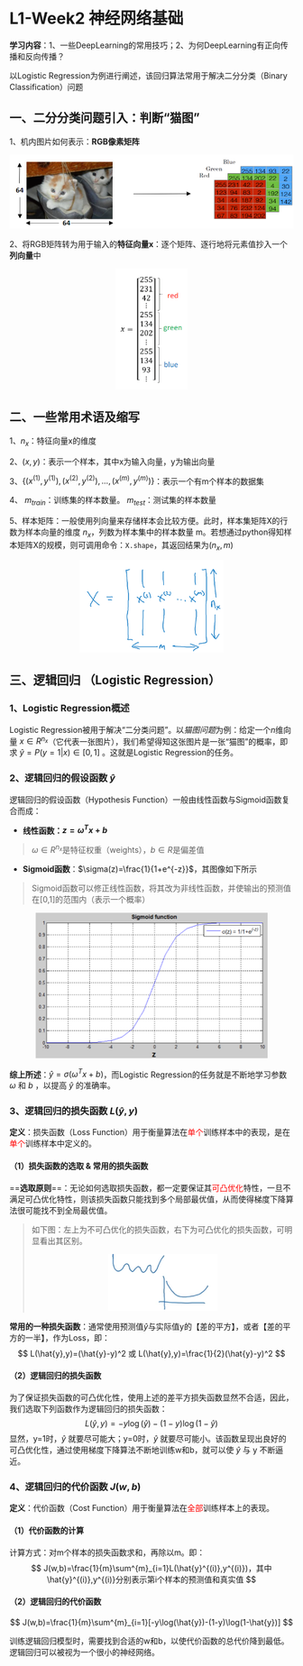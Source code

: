 # L1-Week2 神经网络基础

**学习内容**：1、一些DeepLearning的常用技巧；2、为何DeepLearning有正向传播和反向传播？

以Logistic Regression为例进行阐述，该回归算法常用于解决二分分类（Binary Classification）问题

## 一、二分分类问题引入：判断“猫图”

1、机内图片如何表示：**RGB像素矩阵**

<div align="center"><img src="../../TyporaPics/1-16506374002911.png" alt="1" style="zoom:67%;" /></div>

2、将RGB矩阵转为用于输入的**特征向量x**：逐个矩阵、逐行地将元素值抄入一个**列向量**中

<div align="center"><img src="../../TyporaPics/2-16506374566582.png" alt="2" style="zoom:67%;" /></div>



## 二、一些常用术语及缩写

1、$n_x$：特征向量x的维度

2、$(x,y)$：表示一个样本，其中x为输入向量，y为输出向量

3、$\{(x^{(1)},y^{(1)}),(x^{(2)},y^{(2)}),...,(x^{(m)},y^{(m)})\}$：表示一个有m个样本的数据集

4、 $m_{train}$：训练集的样本数量。 $m_{test}$：测试集的样本数量

5、样本矩阵：一般使用列向量来存储样本会比较方便。此时，样本集矩阵X的行数为样本向量的维度 $n_x$，列数为样本集中的样本数量 m。若想通过python得知样本矩阵X的规模，则可调用命令：`X.shape`，其返回结果为$(n_x,m)$

<div align="center"><img src="../../TyporaPics/3-16506374979913.png" alt="3" style="zoom:67%;" /></div>

## 三、逻辑回归 （Logistic Regression）

### 1、Logistic Regression概述

Logistic Regression被用于解决“二分类问题”。以*猫图问题*为例：给定一个$n$维向量 $x\in R^{n_x}$（它代表一张图片），我们希望得知这张图片是一张“猫图”的概率，即求 $\hat{y}=P(y=1|x)\in [0,1]$ 。这就是Logistic Regression的任务。

### 2、逻辑回归的假设函数 $\hat{y}$

逻辑回归的假设函数（Hypothesis Function）一般由线性函数与Sigmoid函数复合而成：

- **线性函数：$z=\omega^Tx+b$**

> $\omega\in R^{n_x}$是特征权重（weights），$b\in R$是偏差值
> 
- **Sigmoid函数**：$\sigma(z)=\frac{1}{1+e^{-z}}$，其图像如下所示

> Sigmoid函数可以修正线性函数，将其改为非线性函数，并使输出的预测值在[0,1]的范围内（表示一个概率）
> 

<div align="center"><img src="../../TyporaPics/4.png" alt="4" style="zoom: 50%;" /></div>

**综上所述**：$\hat{y}=\sigma(\omega^T x+b)$，而Logistic Regression的任务就是不断地学习参数 $\omega$ 和 $b$ ，以提高 $\hat{y}$ 的准确率。

### 3、逻辑回归的损失函数 $L(\hat{y},y)$

**定义**：损失函数（Loss Function）用于衡量算法在<font color="red">单个</font>训练样本中的表现，是在<font color="red">单个</font>训练样本中定义的。

#### （1）损失函数的选取 & 常用的损失函数 

==**选取原则**==：无论如何选取损失函数，都一定要保证其<font color="red">可凸优化</font>特性，一旦不满足可凸优化特性，则该损失函数只能找到多个局部最优值，从而使得梯度下降算法很可能找不到全局最优值。

> 如下图：左上为不可凸优化的损失函数，右下为可凸优化的损失函数，可明显看出其区别。
>
> <div align="center"><img src="../../TyporaPics/image-20220426000352228.png" alt="image-20220426000352228" style="zoom:67%;" /></div>

**常用的一种损失函数**：通常使用预测值$\hat{y}$与实际值y的【差的平方】，或者【差的平方的一半】，作为Loss，即：
$$
L(\hat{y},y)=(\hat{y}-y)^2 或 L(\hat{y},y)=\frac{1}{2}(\hat{y}-y)^2
$$

#### （2）逻辑回归的损失函数

为了保证损失函数的可凸优化性，使用上述的差平方损失函数显然不合适，因此，我们选取下列函数作为逻辑回归的损失函数：
$$
L(\hat{y},y)=-y\log(\hat{y})-(1-y)\log(1-\hat{y})
$$
显然，y=1时，$\hat{y}$ 就要尽可能大；y=0时，$\hat{y}$ 就要尽可能小。该函数呈现出良好的可凸优化性，通过使用梯度下降算法不断地训练w和b，就可以使 $\hat{y}$ 与 y 不断逼近。

### 4、逻辑回归的代价函数 $J(w,b)$

**定义**：代价函数（Cost Function）用于衡量算法在<font color="red">全部</font>训练样本上的表现。

#### （1）代价函数的计算

计算方式：对m个样本的损失函数求和，再除以m。即：
$$
J(w,b)=\frac{1}{m}\sum^{m}_{i=1}L(\hat{y}^{(i)},y^{(i)})，其中 \hat{y}^{(i)},y^{(i)}分别表示第i个样本的预测值和真实值
$$

#### （2）逻辑回归的代价函数

$$
J(w,b)=\frac{1}{m}\sum^{m}_{i=1}[-y\log(\hat{y})-(1-y)\log(1-\hat{y})]
$$

训练逻辑回归模型时，需要找到合适的w和b，以使代价函数的总代价降到最低。逻辑回归可以被视为一个很小的神经网络。






